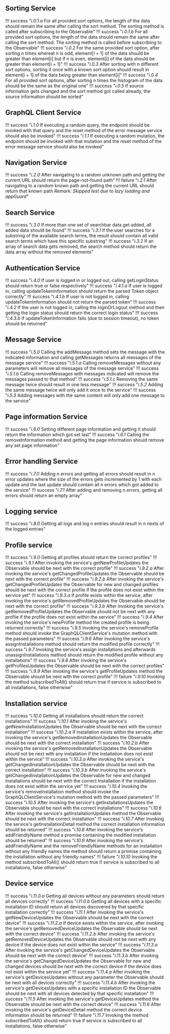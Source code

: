 ## Sorting Service

!!! success "_i.0.1.a_ For all provided sort options, the length of the data should remain the same after calling the sort method. The sorting method is called after subscribing to the Observable"
!!! success "_i.0.1.b_ For all provided sort options, the length of the data should remain the same after calling the sort method. The sorting method is called before subscribing to the Observable"
!!! success "_i.0.2_ For the same provided sort option, after sorting n times whereat n is odd, element[i + 1] of the data should be greater than element[i] but if n is even, element[i] of the data should be greater than element[i + 1]"
!!! success "_i.0.3_ After sorting with n different sort options, sorting it once with a known sort option should result in element[i + 1] of the data being greater than element[i]"
!!! success "_i.0.4_ For all provided sort options, after sorting n times the histogram of the data should be the same as the original one"
!!! success "_i.0.5_ If source information gets changed and the sort method got called already, the source information should be sorted"

## GraphQL Client Service

!!! success "_i.1.0_ If executing a random query, the endpoint should be invoked with that query and the reset method of the error message service should also be invoked"
!!! success "_i.1.1_ If executing a random mutation, the endpoint should be invoked with that mutation and the reset method of the error message service should also be invoked"

## Navigation Service

!!! success "_i.2.0_ After navigating to a random unknown path and getting the current URL should return the page-not-found path"
!!! failure "_i.2.1_ After navigating to a random known path and getting the current URL should return that known path _Remark: Skipped test due to lazy loading and appGuard_"

## Search Service

!!! success "_i.3.0_ If more than one set of searchbar data get added, all added data should be found"
!!! success "_i.3.1_ If the user searches for a substring of the available search terms, the result should contain all valid search terms which have this specific substring"
!!! success "_i.3.2_ If an array of search data gets removed, the search method should return the data array without the removed elements"

## Authentication Service

!!! success "_i.4.0_ If user is logged in or logged out, calling getLoginStatus should return true or false respectively"
!!! success "_i.4.1.a_ If user is logged in, calling updateTokenInformation should return the parsed Token object correctly"
!!! success "_i.4.1.b_ If user is not logged in, calling updateTokenInformation should not return the parsed token"
!!! success "_i.4.2_ If the user is not logged in, calling the loginOrLogout method and then getting the login status should return the correct login status"
!!! success "_i.4.3.b_ If updateTokenInformation fails (due to session timeout), no token should be returned"

## Message Service

!!! success "_i.5.0_ Calling the addMessage method sets the message with the indicated information and calling getMessages returns all messages of the message service"
!!! success "_i.5.1.a_ Calling removeMessages without any parameters will remove all messages of the message service"
!!! success "_i.5.1.b_ Calling removeMessages with messages indicated will remove the messages passed to that method"
!!! success "_i.5.1.c_ Removing the same message twice should result in one less message"
!!! success "_i.5.2_ Adding the same message twice will only add it once to the service"
!!! success "_i.5.3_ Adding messages with the same content will only add one message to the service"

## Page information Service

!!! success "_i.6.0_ Setting different page information and getting it should return the information which got set last"
!!! success "_i.6.1_ Calling the removeInformation method and getting the page information should remove any set page information"

## Error handling Service

!!! success "_i.7.0_ Adding n errors and getting all errors should result in n error updates where the size of the errors gets incremented by 1 with each update and the last update should contain all n errors which got added to the service"
!!! success "_i.7.1_ After adding and removing n errors, getting all errors should return an empty array"	

## Logging service

!!! success "_i.8.0_ Getting all logs and log n entries should result in n nexts of the logged entries"

## Profile service

!!! success "_i.9.0_ Getting all profiles should return the correct profiles"
!!! success "_i.9.1_ After invoking the service's getNewProfileUpdates the Observable should be next with the correct profile"
!!! success "_i.9.2.a_ After invoking the service's getChangedProfileUpdates the Observable should be next with the correct profile"
!!! success "_i.9.2.b_ After invoking the service's getChangedProfileUpdates the Observable for new and changed profiles should be next with the correct profile if the profile does not exist within the service yet"
!!! success "_i.9.3.a_ If profile exists within the service, after invoking the service's getRemovedProfileUpdates the Observable should be next with the correct profile"
!!! success "_i.9.3.b_ After invoking the service's getRemovedProfileUpdates the Observable should not be next with any profile if the profile does not exist within the service"
!!! success "_i.9.4_ After invoking the service's newProfile method the created profile is being returned correctly"
!!! success "_i.9.5_ Invoking the service's removeProfile method should invoke the GraphQLClientService's mutation method with the passed parameters"
!!! success "_i.9.6_ After invoking the service's assignInstallations method should return the modified profile correctly"
!!! success "_i.9.7_ Invoking the service's assign installations and afterwards unassignInstallations method should return the modified profile without any installations"
!!! success "_i.9.8_ After invoking the service's getProfilesUpdates the Observable should be next with the correct profiles"
!!! success "_i.9.9_ After invoking the service's getProfileUpdates method the Observable should be next with the correct profile"
!!! failure "_i.9.10_ Invoking the method subscribedToAll() should return true if service is subscribed to all installations, false otherwise"

## Installation service

!!! success "_i.10.0_ Getting all installations should return the correct installations"
!!! success "_i.10.1_ After invoking the service's getNewInstallationUpdates the Observable should be next with the correct installation"
!!! success "_i.10.2.a_ If installation exists within the service, after invoking the service's getRemovedInstallationUpdates the Observable should be next with the correct installation"
!!! success "_i.10.2.b_ After invoking the service's getRemovedInstallationUpdates the Observable should not be next with any installation if the installation does not exist within the service"
!!! success "_i.10.3.a_ After invoking the service's getChangedInstallationUpdates the Observable should be next with the correct installation"
!!! success "_i.10.3.b_ After invoking the service's getChangedInstallationUpdates the Observable for new and changed installations should be next with the correct Installation if the installation does not exist within the service yet"
!!! success "_i.10.4_ Invoking the service's removeInstallation method should invoke the GraphQLClientService's mutation method with the passed parameters"
!!! success "_i.10.5_ After invoking the service's getInstallationsUpdates the Observable should be next with the correct installations"
!!! success "_i.10.6_ After invoking the service's getInstallationUpdates method the Observable should be next with the correct installation"
!!! success "_i.10.7_ After invoking the service's getInstallationDetail method the correct installation information should be returned"
!!! success "_i.10.8_ After invoking the service's addFriendlyName method a promise containing the modified installation should be returned"
!!! success "_i.10.9_ After invoking the service's addFriendlyName and the removeFriendlyName methods for an installation without any friendly names the method should return a promise containing the installation without any friendly names"
!!! failure "_i.10.10_ Invoking the method subscribedToAll() should return true if service is subscribed to all installations, false otherwise"

## Device service

!!! success "_i.11.0.a_ Getting all devices without any parameters should return all devices correctly"
!!! success "_i.11.0.b_ Getting all devices with a specific installation ID should return all devices discovered by that specific installation correctly"
!!! success "_i.11.1_ After invoking the service's getNewDeviceUpdates the Observable should be next with the correct device"
!!! success "_i.11.2.a_ If device exists within the service, after invoking the service's getRemovedDeviceUpdates the Observable should be next with the correct device"
!!! success "_i.11.2.b_ After invoking the service's getRemovedDeviceUpdates the Observable should not be next with any device if the device does not exist within the service"
!!! success "_i.11.3.a_ After invoking the service's getChangedDeviceUpdates the Observable should be next with the correct device"
!!! success "_i.11.3.b_ After invoking the service's getChangedDeviceUpdates the Observable for new and changed devices should be next with the correct device if the device does not exist within the service yet"
!!! success "_i.11.4.a_ After invoking the service's getDevicesUpdates without any parameter the Observable should be next with all devices correctly"
!!! success "_i.11.4.b_ After invoking the service's getDevicesUpdates with a specific installation ID the Observable should be next with all devices detected by that specific installation"
!!! success "_i.11.5_ After invoking the service's getDeviceUpdates method the Observable should be next with the correct device"
!!! success "_i.11.6_ After invoking the service's getDeviceDetail method the correct device information should be returned"
!!! failure "_i.11.7_ Invoking the method subscribedToAll() should return true if service is subscribed to all installations, false otherwise"

